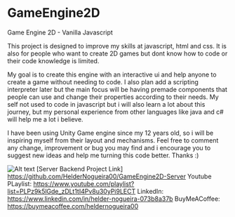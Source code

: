 # GameEngine2D
Game Engine 2D - Vanilla Javascript

This project is designed to improve my skills at javascript, html and css. It is also for
people who want to create 2D games but dont know how to code or their code knowledge is limited.

My goal is to create this engine with an interactive ui and help anyone to create a game without
needing to code. I also plan add a scripting interpreter later but the main focus will be having premade
components that people can use and change their properties according to their needs.
My self not used to code in javascript but i will also learn a lot about this journey, but my personal
experience from other languages like java and c# will help me a lot i believe.

I have been using Unity Game engine since my 12 years old, so i will be inspiring myself from their layout
and mechanisms. Feel free to comment any change, improvement or bug you may find and i encourage you to
suggest new ideas and help me turning this code better. Thanks :)

![Alt text](https://github.com/user-attachments/assets/f1af62f3-5d1c-4371-80db-cbbd2824bdfe)
[Server Backend Project Link] https://github.com/HelderNogueira00/GameEngine2D-Server 
Youtube PLaylist: https://www.youtube.com/playlist?list=PLPz9k5lGde_zDLt1tI4Pv8u30yPi9LECT 
LinkedIn: https://www.linkedin.com/in/helder-nogueira-073b8a37b 
BuyMeACoffee: https://buymeacoffee.com/heldernogueira00 
